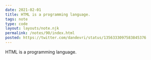 ```yaml
---
date: 2021-02-01
title: HTML is a programming language.
tags: note
type: code
layout: layouts/note.njk
permalink: /notes/90/index.html
posted: https://twitter.com/dandevri/status/1356333097583845376
---
```


HTML is a programming language.
